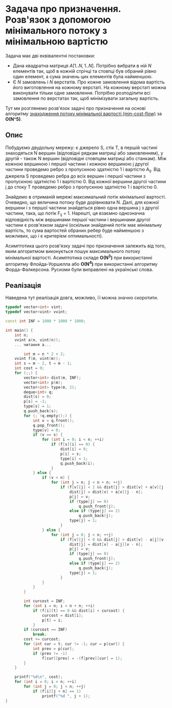 # Задача про призначення. Розв'язок з допомогою мінімального потоку з мінімальною вартістю

Задача має дві еквівалентні постановки:

* Дана квадратна матриця $A[1..N,1..N]$. Потрібно вибрати в ній $N$ елементів так, щоб в кожній стрічці та стовпці був обраний рівно один елемент, а сума значень цих елементів була найменшою.
* Є $N$ замовлень і $N$ верстатів. Про кожне замовлення відома вартість його виготовлення на кожному верстаті. На кожному верстаті можна виконувати тільки одне замовлення. Потрібно розподілити всі замовлення по верстатах так, щоб мінімізувати загальну вартість.

Тут ми розглянемо розв'язок задачі про призначення на основі алгоритму [знаходження потоку мінімальної вартості (min-cost-flow)](min_cost_flow) за **O(N^5)**.

## Опис

Побудуємо двудольну мережу: є джерело S, стік T, в першій частині знаходяться N вершин (відповідні рядкам матриці або замовленням), у другій - також N вершин (відповідні стовпцям матриці або станкам). Між кожною вершиною i першої частини і кожною вершиною j другої частини проведемо ребро з пропускною здатністю 1 і вартістю A<sub>ij</sub>. Від джерела S проведемо ребра до всіх вершин i першої частини з пропускною здатністю 1 і вартістю 0. Від кожної вершини другої частини j до стоку T проведемо ребро з пропускною здатністю 1 і вартістю 0.

Знайдемо в отриманій мережі максимальний потік мінімальної вартості. Очевидно, що величина потоку буде дорівнювати N. Далі, для кожної вершини i з першої частини знайдеться рівно одна вершина j з другої частини, така, що потік F<sub>ij</sub> = 1. Нарешті, ця взаємно однозначна відповідність між вершинами першої частини і вершинами другої частини є розв'язком задачі (оскільки знайдений потік має мінімальну вартість, то сума вартостей обраних ребер буде найменшою з можливих, що і є критерієм оптимальності).

Асимптотика цього розв'язку задачі про призначення залежить від того, яким алгоритмом виконується пошук максимального потоку мінімальної вартості. Асимптотика складе **O(N<sup>3</sup>)** при використанні алгоритму Флойда-Уоршелла або **O(N<sup>4</sup>)** при використанні алгоритму Форда-Фалкерсона. Русизми були виправлені на українські слова.

## Реалізація

Наведена тут реалізація довга, можливо, її можна значно скоротити.

<!--- TODO: specify code snippet id -->
``` cpp
typedef vector<int> vint;
typedef vector<vint> vvint;

const int INF = 1000 * 1000 * 1000;

int main() {
    int n;
    vvint a(n, vint(n));
    ... читання a...

        int m = n * 2 + 2;
    vvint f(m, vint(m));
    int s = m - 2, t = m - 1;
    int cost = 0;
    for (;;) {
        vector<int> dist(m, INF);
        vector<int> p(m);
        vector<int> type(m, 2);
        deque<int> q;
        dist[s] = 0;
        p[s] = -1;
        type[s] = 1;
        q.push_back(s);
        for (; !q.empty();) {
            int v = q.front();
            q.pop_front();
            type[v] = 0;
            if (v == s) {
                for (int i = 0; i < n; ++i)
                    if (f[s][i] == 0) {
                        dist[i] = 0;
                        p[i] = s;
                        type[i] = 1;
                        q.push_back(i);
                    }
            } else {
                if (v < n) {
                    for (int j = n; j < n + n; ++j)
                        if (f[v][j] < 1 && dist[j] > dist[v] + a[v][j - n]) {
                            dist[j] = dist[v] + a[v][j - n];
                            p[j] = v;
                            if (type[j] == 0)
                                q.push_front(j);
                            else if (type[j] == 2)
                                q.push_back(j);
                            type[j] = 1;
                        }
                } else {
                    for (int j = 0; j < n; ++j)
                        if (f[v][j] < 0 && dist[j] > dist[v] - a[j][v - n]) {
                            dist[j] = dist[v] - a[j][v - n];
                            p[j] = v;
                            if (type[j] == 0)
                                q.push_front(j);
                            else if (type[j] == 2)
                                q.push_back(j);
                            type[j] = 1;
                        }
                }
            }
        }

        int curcost = INF;
        for (int i = n; i < n + n; ++i)
            if (f[i][t] == 0 && dist[i] < curcost) {
                curcost = dist[i];
                p[t] = i;
            }
        if (curcost == INF)
            break;
        cost += curcost;
        for (int cur = t; cur != -1; cur = p[cur]) {
            int prev = p[cur];
            if (prev != -1)
                f[cur][prev] = -(f[prev][cur] = 1);
        }
    }

    printf("%d\n", cost);
    for (int i = 0; i < n; ++i)
        for (int j = 0; j < n; ++j)
            if (f[i][j + n] == 1)
                printf("%d ", j + 1);
}
```